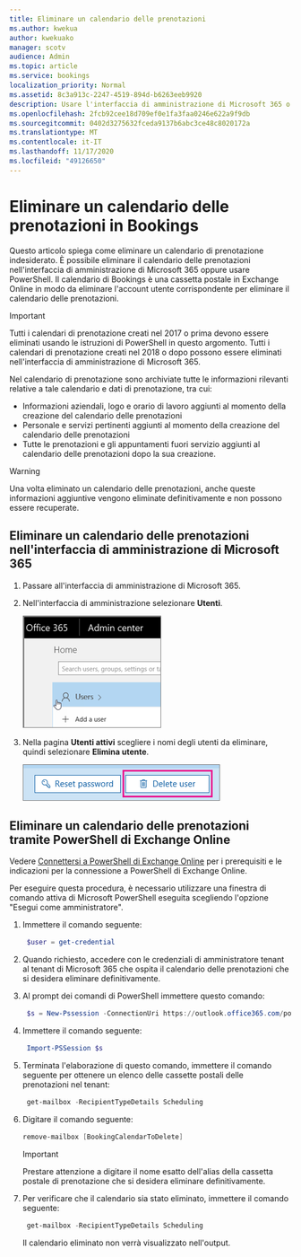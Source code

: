 ```yaml
---
title: Eliminare un calendario delle prenotazioni
ms.author: kwekua
author: kwekuako
manager: scotv
audience: Admin
ms.topic: article
ms.service: bookings
localization_priority: Normal
ms.assetid: 8c3a913c-2247-4519-894d-b6263eeb9920
description: Usare l'interfaccia di amministrazione di Microsoft 365 o Windows PowerShell per eliminare i calendari di Bookings.
ms.openlocfilehash: 2fcb92cee18d709ef0e1fa3faa0246e622a9f9db
ms.sourcegitcommit: 0402d3275632fceda9137b6abc3ce48c8020172a
ms.translationtype: MT
ms.contentlocale: it-IT
ms.lasthandoff: 11/17/2020
ms.locfileid: "49126650"
---
```

# <a name="delete-a-booking-calendar-in-bookings"></a>Eliminare un calendario delle prenotazioni in Bookings

Questo articolo spiega come eliminare un calendario di prenotazione indesiderato. È possibile eliminare il calendario delle prenotazioni nell'interfaccia di amministrazione di Microsoft 365 oppure usare PowerShell. Il calendario di Bookings è una cassetta postale in Exchange Online in modo da eliminare l'account utente corrispondente per eliminare il calendario delle prenotazioni.

> [!IMPORTANT]
> Tutti i calendari di prenotazione creati nel 2017 o prima devono essere eliminati usando le istruzioni di PowerShell in questo argomento. Tutti i calendari di prenotazione creati nel 2018 o dopo possono essere eliminati nell'interfaccia di amministrazione di Microsoft 365.

Nel calendario di prenotazione sono archiviate tutte le informazioni rilevanti relative a tale calendario e dati di prenotazione, tra cui:

- Informazioni aziendali, logo e orario di lavoro aggiunti al momento della creazione del calendario delle prenotazioni
- Personale e servizi pertinenti aggiunti al momento della creazione del calendario delle prenotazioni
- Tutte le prenotazioni e gli appuntamenti fuori servizio aggiunti al calendario delle prenotazioni dopo la sua creazione.

> [!WARNING]
> Una volta eliminato un calendario delle prenotazioni, anche queste informazioni aggiuntive vengono eliminate definitivamente e non possono essere recuperate.

## <a name="delete-a-booking-calendar-in-the-microsoft-365-admin-center"></a>Eliminare un calendario delle prenotazioni nell'interfaccia di amministrazione di Microsoft 365

1. Passare all'interfaccia di amministrazione di Microsoft 365.

1. Nell'interfaccia di amministrazione selezionare **Utenti**.

   ![Immagine dell'interfaccia utente degli utenti nell'interfaccia di amministrazione di Microsoft 365](../media/bookings-admin-center-users.png)

1. Nella pagina **Utenti attivi** scegliere i nomi degli utenti da eliminare, quindi selezionare **Elimina utente**.

   ![Immagine dell'interfaccia utente Elimina utente nell'interfaccia di amministrazione di Microsoft 365](../media/bookings-delete-user.png)

## <a name="delete-a-booking-calendar-using-exchange-online-powershell"></a>Eliminare un calendario delle prenotazioni tramite PowerShell di Exchange Online

Vedere [Connettersi a PowerShell di Exchange Online](https://docs.microsoft.com/powershell/exchange/exchange-online-powershell-v2?view=exchange-ps) per i prerequisiti e le indicazioni per la connessione a PowerShell di Exchange Online.

Per eseguire questa procedura, è necessario utilizzare una finestra di comando attiva di Microsoft PowerShell eseguita scegliendo l'opzione "Esegui come amministratore".

1. Immettere il comando seguente:

   ```PowerShell
    $user = get-credential
   ```

1. Quando richiesto, accedere con le credenziali di amministratore tenant al tenant di Microsoft 365 che ospita il calendario delle prenotazioni che si desidera eliminare definitivamente.

1. Al prompt dei comandi di PowerShell immettere questo comando:

   ```PowerShell
    $s = New-Pssession -ConnectionUri https://outlook.office365.com/powershell-liveid -Credential $user -Authentication basic -AllowRedirection -ConfigurationName Microsoft.Exchange
   ```

1. Immettere il comando seguente:

   ```PowerShell
    Import-PSSession $s
   ```

1. Terminata l'elaborazione di questo comando, immettere il comando seguente per ottenere un elenco delle cassette postali delle prenotazioni nel tenant:

   ```PowerShell
    get-mailbox -RecipientTypeDetails Scheduling
   ```

1. Digitare il comando seguente:

   ```PowerShell
   remove-mailbox [BookingCalendarToDelete]
   ```

   > [!IMPORTANT]
   > Prestare attenzione a digitare il nome esatto dell'alias della cassetta postale di prenotazione che si desidera eliminare definitivamente.

1. Per verificare che il calendario sia stato eliminato, immettere il comando seguente:

   ```PowerShell
    get-mailbox -RecipientTypeDetails Scheduling
   ```

   Il calendario eliminato non verrà visualizzato nell'output.
